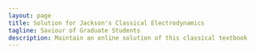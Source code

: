 ```yaml
---
layout: page
title: Solution for Jackson's Classical Electrodynamics
tagline: Saviour of Graduate Students
description: Maintain an online solution of this classical textbook
---
```


